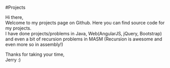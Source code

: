 #Projects

Hi there,  <br> Welcome to my projects page on Github. Here you can find source code for my projects. <br> 
I have done projects/problems in Java, Web(AngularJS, jQuery, Bootstrap) and even a bit of recursion problems in MASM (Recursion is awesome and even more so in assembly!) 

Thanks for taking your time, <br> 
Jerry :)
